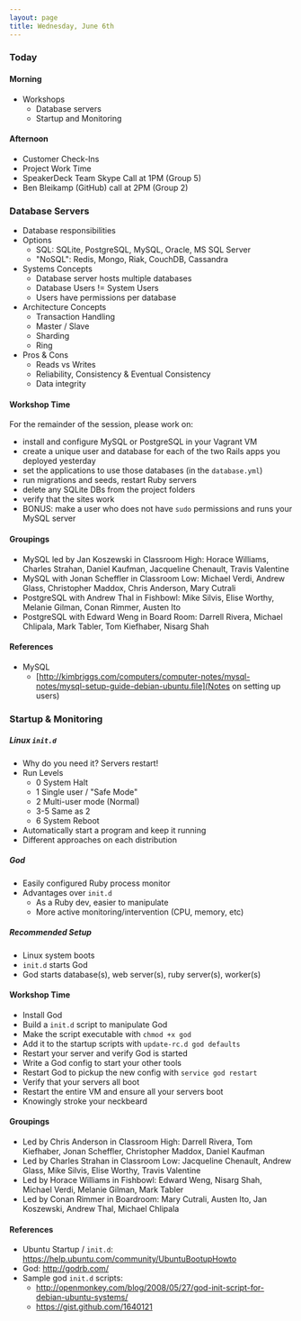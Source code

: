 ```yaml
---
layout: page
title: Wednesday, June 6th
---
```


### Today

#### Morning

* Workshops
  * Database servers
  * Startup and Monitoring

#### Afternoon

* Customer Check-Ins
* Project Work Time
* SpeakerDeck Team Skype Call at 1PM (Group 5)
* Ben Bleikamp (GitHub) call at 2PM (Group 2)

### Database Servers

* Database responsibilities
* Options
  * SQL: SQLite, PostgreSQL, MySQL, Oracle, MS SQL Server
  * "NoSQL": Redis, Mongo, Riak, CouchDB, Cassandra
* Systems Concepts
  * Database server hosts multiple databases
  * Database Users != System Users
  * Users have permissions per database
* Architecture Concepts
  * Transaction Handling
  * Master / Slave
  * Sharding
  * Ring
* Pros & Cons
  * Reads vs Writes
  * Reliability, Consistency & Eventual Consistency
  * Data integrity

#### Workshop Time

For the remainder of the session, please work on:

* install and configure MySQL or PostgreSQL in your Vagrant VM
* create a unique user and database for each of the two Rails apps you deployed yesterday
* set the applications to use those databases (in the `database.yml`)
* run migrations and seeds, restart Ruby servers
* delete any SQLite DBs from the project folders
* verify that the sites work
* BONUS: make a user who does not have `sudo` permissions and runs your MySQL server

#### Groupings

* MySQL led by Jan Koszewski in Classroom High: Horace Williams, Charles Strahan, Daniel Kaufman, Jacqueline Chenault, Travis Valentine
* MySQL with Jonan Scheffler in Classroom Low: Michael Verdi, Andrew Glass, Christopher Maddox, Chris Anderson, Mary Cutrali
* PostgreSQL with Andrew Thal in Fishbowl: Mike Silvis, Elise Worthy, Melanie Gilman, Conan Rimmer, Austen Ito
* PostgreSQL with Edward Weng in Board Room: Darrell Rivera, Michael Chlipala, Mark Tabler, Tom Kiefhaber, Nisarg Shah

#### References

* MySQL
  * [http://kimbriggs.com/computers/computer-notes/mysql-notes/mysql-setup-guide-debian-ubuntu.file](Notes on setting up users)

### Startup & Monitoring

##### Linux `init.d`

* Why do you need it? Servers restart!
* Run Levels
  * 0 System Halt
  * 1 Single user / "Safe Mode"
  * 2 Multi-user mode (Normal)
  * 3-5 Same as 2
  * 6 System Reboot
* Automatically start a program and keep it running
* Different approaches on each distribution

##### God

* Easily configured Ruby process monitor
* Advantages over `init.d`
  * As a Ruby dev, easier to manipulate
  * More active monitoring/intervention (CPU, memory, etc)

##### Recommended Setup

* Linux system boots
* `init.d` starts God
* God starts database(s), web server(s), ruby server(s), worker(s)

#### Workshop Time

* Install God
* Build a `init.d` script to manipulate God
* Make the script executable with `chmod +x god`
* Add it to the startup scripts with `update-rc.d god defaults`
* Restart your server and verify God is started
* Write a God config to start your other tools
* Restart God to pickup the new config with `service god restart`
* Verify that your servers all boot
* Restart the entire VM and ensure all your servers boot
* Knowingly stroke your neckbeard

#### Groupings

* Led by Chris Anderson in Classroom High: Darrell Rivera, Tom Kiefhaber, Jonan Scheffler, Christopher Maddox, Daniel Kaufman
* Led by Charles Strahan in Classroom Low: Jacqueline Chenault, Andrew Glass, Mike Silvis, Elise Worthy, Travis Valentine
* Led by Horace Williams in Fishbowl: Edward Weng, Nisarg Shah, Michael Verdi, Melanie Gilman, Mark Tabler
* Led by Conan Rimmer in Boardroom: Mary Cutrali, Austen Ito, Jan Koszewski, Andrew Thal, Michael Chlipala

#### References

* Ubuntu Startup / `init.d`: https://help.ubuntu.com/community/UbuntuBootupHowto
* God: http://godrb.com/
* Sample god `init.d` scripts:
  * http://openmonkey.com/blog/2008/05/27/god-init-script-for-debian-ubuntu-systems/
  * https://gist.github.com/1640121

